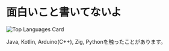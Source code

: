 # 面白いこと書いてないよ

![Top Languages Card](https://github-readme-stats.vercel.app/api/top-langs/?username=jinnosukeKato&layout=compact)

Java, Kotlin, Arduino(C++), Zig, Pythonを触ったことがあります。
